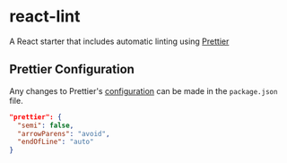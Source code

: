 # react-lint

A React starter that includes automatic linting using [Prettier](https://prettier.io)

## Prettier Configuration

Any changes to Prettier's [configuration](https://prettier.io/docs/en/options.html) can be made in the `package.json` file.

```json
"prettier": {
  "semi": false,
  "arrowParens": "avoid",
  "endOfLine": "auto"
}
```
